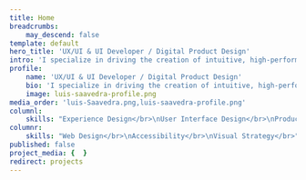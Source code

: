 ```yaml
---
title: Home
breadcrumbs:
    may_descend: false
template: default
hero_title: 'UX/UI & UI Developer / Digital Product Design'
intro: 'I specialize in driving the creation of intuitive, high-performing digital products across diverse platforms, leveraging expertise in UX, UI, and front-end development. Based in Melbourne, I focus on e-commerce CRO and robust design systems.'
profile:
    name: 'UX/UI & UI Developer / Digital Product Design'
    bio: 'I specialize in driving the creation of intuitive, high-performing digital products across diverse platforms, leveraging expertise in UX, UI, and front-end development. Based in Melbourne, I focus on e-commerce CRO and robust design systems.'
    image: luis-saavedra-profile.png
media_order: 'luis-Saavedra.png,luis-saavedra-profile.png'
columnl:
    skills: "Experience Design</br>\nUser Interface Design</br>\nProduct Design</br>"
columnr:
    skills: "Web Design</br>\nAccessibility</br>\nVisual Strategy</br>"
published: false
project_media: {  }
redirect: projects
---
```


